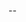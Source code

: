 -- <!DOCTYPE HTML>
<html>
  <head>
    <title> tab title <\title>
      </head>
   <body>
<a href="link or a html page file location"> link name</a>
<img src = "image link or file location" />
      </body>
      </html>
